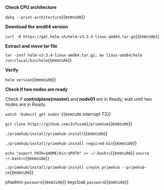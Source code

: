 **Check CPU architecture**

`dpkg --print-architecture`{{execute}}

**Download the amd64 version**

`curl -O https://get.helm.sh/helm-v3.3.4-linux-amd64.tar.gz`{{execute}}

**Extract and move tar file**

`tar -zxvf helm-v3.3.4-linux-amd64.tar.gz; mv linux-amd64/helm /usr/local/bin/helm`{{execute}}

**Verify**

`helm version`{{execute}}

**Check if two nodes are ready**

Check if **controlplane(master)** and **node01** are in Ready; wait until two nodes are in Ready.

`watch 'kubectl get nodes'`{{execute interrupt T2}}


`git clone https://github.com/InfuseAI/primehub`{{execute}}

`./primehub/install/primehub-install`{{execute}}

`./primehub/install/primehub-install required-bin`{{execute}}


`echo "export PATH=$HOME/bin:$PATH" >> ~/.bashrc`{{execute}}
`source ~/.bashrc`{{execute}}

`./primehub/install/primehub-install create primehub --primehub-ce`{{execute}}

phadmin `password`{{execute}}
keycloak `password`{{execute}}